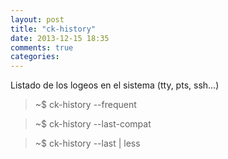 ```yaml
---
layout: post
title: "ck-history"
date: 2013-12-15 18:35
comments: true
categories: 
---
```

Listado de los logeos en el sistema (tty, pts, ssh...)

>~$ ck-history --frequent

>~$ ck-history --last-compat

>~$ ck-history --last | less

